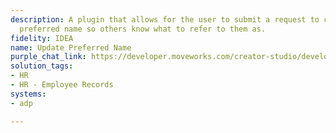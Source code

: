 ```yaml
---
description: A plugin that allows for the user to submit a request to change their
  preferred name so others know what to refer to them as.
fidelity: IDEA
name: Update Preferred Name
purple_chat_link: https://developer.moveworks.com/creator-studio/developer-tools/purple-chat-builder/?workspace=%7B%22title%22%3A%22My+Workspace%22%2C%22botSettings%22%3A%7B%22name%22%3A%22%22%2C%22imageUrl%22%3A%22%22%7D%2C%22mocks%22%3A%5B%7B%22id%22%3A7708%2C%22title%22%3A%22New+Mock%22%2C%22transcript%22%3A%7B%22settings%22%3A%7B%22colorStyle%22%3A%22LIGHT%22%2C%22startTime%22%3A%2211%3A43+AM%22%2C%22defaultPerson%22%3A%22CHRISTINE%22%2C%22editable%22%3Atrue%2C%22botName%22%3A%22%22%2C%22botImageUrl%22%3A%22%22%7D%2C%22messages%22%3A%5B%7B%22from%22%3A%22USER%22%2C%22text%22%3A%22%3Cp%3EI+need+to+set+up+my+preferred+name+in+ADP.%3C%2Fp%3E%22%7D%2C%7B%22from%22%3A%22BOT%22%2C%22text%22%3A%22%3Cp%3ESure%2C+I+can+help+you+with+setting+up+your+preferred+name+in+ADP.+What+is+your+preferred+name%3F%3C%2Fp%3E%22%7D%2C%7B%22from%22%3A%22USER%22%2C%22text%22%3A%22%3Cp%3EIt%27s+Christie.%3Cbr%3E%3C%2Fp%3E%22%7D%2C%7B%22from%22%3A%22BOT%22%2C%22text%22%3A%22%3Cp%3EOkay%2C+you+want+to+set+your+preferred+name+to+%3Cb%3EChristie%3C%2Fb%3E.%3Cbr%3E%3C%2Fp%3E%22%2C%22cards%22%3A%5B%7B%22title%22%3A%22%3Cp%3EPlease+confirm+your+preferred+name%3Cbr%3E%3C%2Fp%3E%22%2C%22text%22%3A%22%3Cp%3E%3Cb%3EPreferred+Name%3A+%3C%2Fb%3EChristie%3Cbr%3E%3C%2Fp%3E%22%2C%22buttons%22%3A%5B%7B%22style%22%3A%22PRIMARY%22%2C%22text%22%3A%22Update+in+ADP%22%7D%2C%7B%22text%22%3A%22Edit+Preferred+Name%22%7D%2C%7B%22text%22%3A%22Cancel%22%7D%5D%7D%5D%7D%5D%7D%7D%5D%7D
solution_tags:
- HR
- HR - Employee Records
systems:
- adp

---
```

